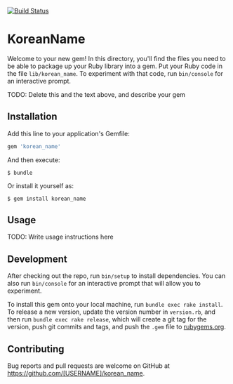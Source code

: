 [![Build Status](https://travis-ci.org/DaniG2k/korean_name.svg?branch=master)](https://travis-ci.org/DaniG2k/korean_name)

# KoreanName

Welcome to your new gem! In this directory, you'll find the files you need to be able to package up your Ruby library into a gem. Put your Ruby code in the file `lib/korean_name`. To experiment with that code, run `bin/console` for an interactive prompt.

TODO: Delete this and the text above, and describe your gem

## Installation

Add this line to your application's Gemfile:

```ruby
gem 'korean_name'
```

And then execute:

    $ bundle

Or install it yourself as:

    $ gem install korean_name

## Usage

TODO: Write usage instructions here

## Development

After checking out the repo, run `bin/setup` to install dependencies. You can also run `bin/console` for an interactive prompt that will allow you to experiment.

To install this gem onto your local machine, run `bundle exec rake install`. To release a new version, update the version number in `version.rb`, and then run `bundle exec rake release`, which will create a git tag for the version, push git commits and tags, and push the `.gem` file to [rubygems.org](https://rubygems.org).

## Contributing

Bug reports and pull requests are welcome on GitHub at https://github.com/[USERNAME]/korean_name.

